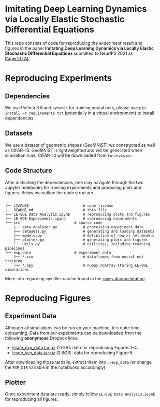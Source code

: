 # Imitating Deep Learning Dynamics via Locally Elastic Stochastic Differential Equations

This repo consists of code for reproducing the experiment result and figures in the paper
**Imitating Deep Learning Dynamics via Locally Elastic Stochastic Differential Equations**
submitted to NeurIPS 2021 as [Paper10724](https://openreview.net/forum?id=zEuLFJCRk4X).

# Reproducing Experiments
## Dependencies
 
 We use Python 3.8 and ``pytorch`` for training neural nets, please use 
 ``pip install -r requirements.txt`` (potentially in
 a virtual environment) to install dependencies.

## Datasets

  We use a dataset of geometric shapes (GeoMNIST) we constructed as well as CIFAR-10.
  GeoMNIST is lightweighted and will be generated when simulation runs; CIFAR-10 will
  be downloaded from ``torchvision``.

## Code Structure
  
  After instsalling the dependencies, one may navigate through the two
  Jupyter notebooks for running experiments and producing plots and figures.
  Below we outline the code structure.

```
.
├── LICENSE                         # code license
├── README.md                       # this file
├── LE-SDE Data Analysis.ipynb      # reproducing plots and figures
├── LE-SDE Experiments.ipynb        # reproducing experiments
└── src                         # source code
    ├── data_analyzer.py            # processing experiment data
    ├── datasets.py                 # generating and loading datasets
    ├── models.py                   # definition of neural net models
    ├── plotter.py                  # generating plots and figures
    └── utils.py                    # utilities, including training pipelines
└── exp_data                    # experiment data
    ├── *.csv                       # dataframes from neural net training
    └── *.npy                       # numpy.ndarray storing LE-ODE simulations
```

  More info regarding ``npy`` files can be found in the [``numpy`` documentation](https://numpy.org/doc/stable/reference/generated/numpy.lib.format.html).

# Reproducing Figures

## Experiment Data

  Although all simulations can be run on your machine, it is quite time-consuming.
  Data from our experiments can be downloaded from the following **anonymous** Dropbox links:
  
  - [lesde_exp_data.tar.gz](https://www.dropbox.com/s/kmn08oquefkxqvr/lesde_exp_data.tar.gz?dl=1) (1.1GB): data for reproducing Figures 1-4.
  - [lesde_sim_data.tar.gz]() (2.6GB): data for reproducing Figure 5.

  After downloading those tarballs, extract them into ``./exp_data`` (or change the ``EXP_DIR``
  variable in the notebooks accordingly).

  
## Plotter

  Once experiment data are ready, simply follow ``LE-SDE Data Analysis.ipynb`` for
  reproducing all figures.


